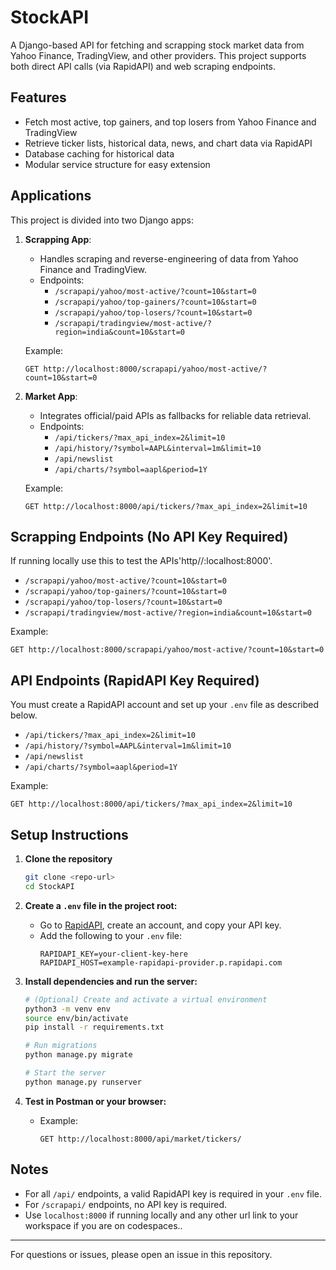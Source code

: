# StockAPI

A Django-based API for fetching and scrapping stock market data from Yahoo Finance, TradingView, and other providers. This project supports both direct API calls (via RapidAPI) and web scraping endpoints.

## Features
- Fetch most active, top gainers, and top losers from Yahoo Finance and TradingView
- Retrieve ticker lists, historical data, news, and chart data via RapidAPI
- Database caching for historical data
- Modular service structure for easy extension

## Applications
This project is divided into two Django apps:

1. **Scrapping App**:
   - Handles scraping and reverse-engineering of data from Yahoo Finance and TradingView.
   - Endpoints:
     - `/scrapapi/yahoo/most-active/?count=10&start=0`
     - `/scrapapi/yahoo/top-gainers/?count=10&start=0`
     - `/scrapapi/yahoo/top-losers/?count=10&start=0`
     - `/scrapapi/tradingview/most-active/?region=india&count=10&start=0`

   Example:
   ```
   GET http://localhost:8000/scrapapi/yahoo/most-active/?count=10&start=0
   ```

2. **Market App**:
   - Integrates official/paid APIs as fallbacks for reliable data retrieval.
   - Endpoints:
     - `/api/tickers/?max_api_index=2&limit=10`
     - `/api/history/?symbol=AAPL&interval=1m&limit=10`
     - `/api/newslist`
     - `/api/charts/?symbol=aapl&period=1Y`

   Example:
   ```
   GET http://localhost:8000/api/tickers/?max_api_index=2&limit=10
   ```

## Scrapping Endpoints (No API Key Required)
If running locally use this to test the APIs'http//:localhost:8000'.

- `/scrapapi/yahoo/most-active/?count=10&start=0`
- `/scrapapi/yahoo/top-gainers/?count=10&start=0`
- `/scrapapi/yahoo/top-losers/?count=10&start=0`
- `/scrapapi/tradingview/most-active/?region=india&count=10&start=0`

Example:
```
GET http://localhost:8000/scrapapi/yahoo/most-active/?count=10&start=0
```

## API Endpoints (RapidAPI Key Required)
You must create a RapidAPI account and set up your `.env` file as described below.

- `/api/tickers/?max_api_index=2&limit=10`
- `/api/history/?symbol=AAPL&interval=1m&limit=10`
- `/api/newslist`
- `/api/charts/?symbol=aapl&period=1Y`

Example:
```
GET http://localhost:8000/api/tickers/?max_api_index=2&limit=10
```

## Setup Instructions

1. **Clone the repository**
   ```bash
   git clone <repo-url>
   cd StockAPI
   ```

2. **Create a `.env` file in the project root:**
   - Go to [RapidAPI](https://rapidapi.com/), create an account, and copy your API key.
   - Add the following to your `.env` file:
     ```
     RAPIDAPI_KEY=your-client-key-here
     RAPIDAPI_HOST=example-rapidapi-provider.p.rapidapi.com
     ```

3. **Install dependencies and run the server:**
   ```bash
   # (Optional) Create and activate a virtual environment
   python3 -m venv env
   source env/bin/activate
   pip install -r requirements.txt

   # Run migrations
   python manage.py migrate

   # Start the server
   python manage.py runserver
   ```

4. **Test in Postman or your browser:**
   - Example:
     ```
     GET http://localhost:8000/api/market/tickers/
     ```

## Notes
- For all `/api/` endpoints, a valid RapidAPI key is required in your `.env` file.
- For `/scrapapi/` endpoints, no API key is required.
- Use `localhost:8000` if running locally and any other url link to your workspace if you are on codespaces..

---

For questions or issues, please open an issue in this repository.
